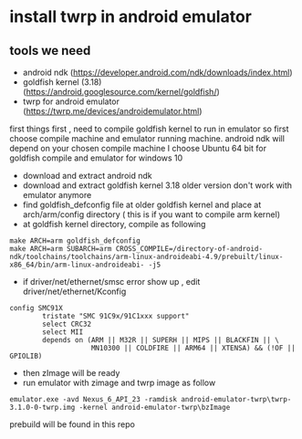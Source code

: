 # install twrp in android emulator

## tools we need
- android ndk (https://developer.android.com/ndk/downloads/index.html) 
- goldfish kernel (3.18) (https://android.googlesource.com/kernel/goldfish/)
- twrp for android emulator (https://twrp.me/devices/androidemulator.html)


first things first , need to compile goldfish kernel to run in emulator
so first choose compile machine and emulator running machine.
android ndk will depend on your chosen compile machine
I choose Ubuntu 64 bit for goldfish compile and emulator for windows 10
- download and extract android ndk
- download and extract goldfish kernel 3.18 older version don't work with emulator anymore
- find goldfish_defconfig file at older goldfish kernel and place at arch/arm/config directory ( this is if you want to compile arm kernel)
- at goldfish kernel directory, compile as following
```
make ARCH=arm goldfish_defconfig
make ARCH=arm SUBARCH=arm CROSS_COMPILE=/directory-of-android-ndk/toolchains/toolchains/arm-linux-androideabi-4.9/prebuilt/linux-x86_64/bin/arm-linux-androideabi- -j5
```

- if driver/net/ethernet/smsc error show up , edit driver/net/ethernet/Kconfig 
```
config SMC91X
        tristate "SMC 91C9x/91C1xxx support"
        select CRC32
        select MII
        depends on (ARM || M32R || SUPERH || MIPS || BLACKFIN || \
                    MN10300 || COLDFIRE || ARM64 || XTENSA) && (!OF || GPIOLIB)
```
- then zImage will be ready
- run emulator with zimage and twrp image as follow
```
emulator.exe -avd Nexus_6_API_23 -ramdisk android-emulator-twrp\twrp-3.1.0-0-twrp.img -kernel android-emulator-twrp\bzImage
```
prebuild will be found in this repo
